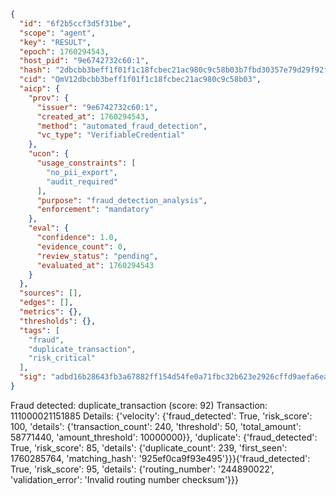 ```json
{
  "id": "6f2b5ccf3d5f31be",
  "scope": "agent",
  "key": "RESULT",
  "epoch": 1760294543,
  "host_pid": "9e6742732c60:1",
  "hash": "2dbcbb3beff1f01f1c18fcbec21ac980c9c58b03b7fbd30357e79d29f92f9e31",
  "cid": "QmV12dbcbb3beff1f01f1c18fcbec21ac980c9c58b03",
  "aicp": {
    "prov": {
      "issuer": "9e6742732c60:1",
      "created_at": 1760294543,
      "method": "automated_fraud_detection",
      "vc_type": "VerifiableCredential"
    },
    "ucon": {
      "usage_constraints": [
        "no_pii_export",
        "audit_required"
      ],
      "purpose": "fraud_detection_analysis",
      "enforcement": "mandatory"
    },
    "eval": {
      "confidence": 1.0,
      "evidence_count": 0,
      "review_status": "pending",
      "evaluated_at": 1760294543
    }
  },
  "sources": [],
  "edges": [],
  "metrics": {},
  "thresholds": {},
  "tags": [
    "fraud",
    "duplicate_transaction",
    "risk_critical"
  ],
  "sig": "adbd16b28643fb3a67882ff154d54fe0a71fbc32b623e2926cffd9aefa6ea546"
}
```

Fraud detected: duplicate_transaction (score: 92)
Transaction: 111000021151885
Details: {'velocity': {'fraud_detected': True, 'risk_score': 100, 'details': {'transaction_count': 240, 'threshold': 50, 'total_amount': 58771440, 'amount_threshold': 10000000}}, 'duplicate': {'fraud_detected': True, 'risk_score': 85, 'details': {'duplicate_count': 239, 'first_seen': 1760285764, 'matching_hash': '925ef0ca9f93e495'}}}{'fraud_detected': True, 'risk_score': 95, 'details': {'routing_number': '244890022', 'validation_error': 'Invalid routing number checksum'}}}